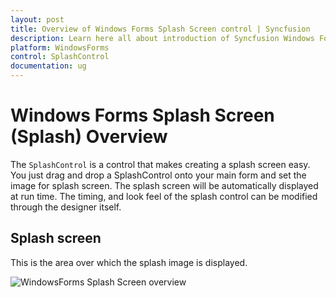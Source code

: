 ```yaml
---
layout: post
title: Overview of Windows Forms Splash Screen control | Syncfusion
description: Learn here all about introduction of Syncfusion Windows Forms Splash Screen (Splash) control, its elements and more details.
platform: WindowsForms
control: SplashControl
documentation: ug
---
```


# Windows Forms Splash Screen (Splash) Overview

The `SplashControl` is a control that makes creating a splash screen easy. You just drag and drop a SplashControl onto your main form and set the image for splash screen. The splash screen will be automatically displayed at run time. The timing, and look feel of the splash control can be modified through the designer itself.

## Splash screen

This is the area over which the splash image is displayed.

![WindowsForms Splash Screen overview ](overview_images/windowsforms-splash-screen-overview.jpeg) 


